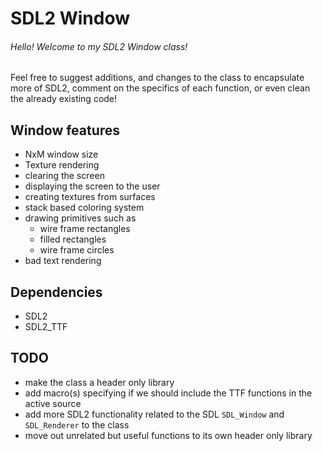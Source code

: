 # SDL2 Window

###### Hello! Welcome to my SDL2 Window class!
Feel free to suggest additions, and changes to the class to encapsulate more of SDL2, comment on the specifics of each function, or even clean the already existing code!


## Window features
- NxM window size
- Texture rendering
- clearing the screen
- displaying the screen to the user
- creating textures from surfaces
- stack based coloring system
- drawing primitives such as
  - wire frame rectangles
  - filled rectangles
  - wire frame circles
- bad text rendering

## Dependencies
- SDL2
- SDL2_TTF

## TODO
- make the class a header only library
- add macro(s) specifying if we should include the TTF functions in the active source
- add more SDL2 functionality related to the SDL `SDL_Window` and `SDL_Renderer` to the class
- move out unrelated but useful functions to its own header only library